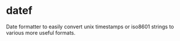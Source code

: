 datef
=====

Date formatter to easily convert unix timestamps or iso8601 strings to various
more useful formats.
